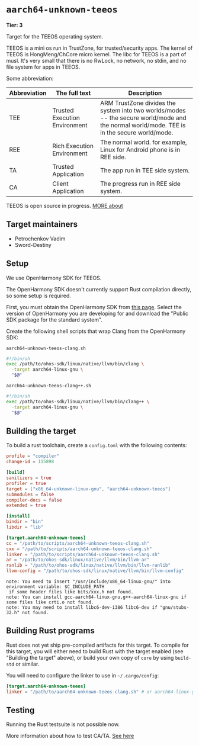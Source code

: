 # `aarch64-unknown-teeos`

**Tier: 3**

Target for the TEEOS operating system.

TEEOS is a mini os run in TrustZone, for trusted/security apps. The kernel of TEEOS is HongMeng/ChCore micro kernel. The libc for TEEOS is a part of musl.
It's very small that there is no RwLock, no network, no stdin, and no file system for apps in TEEOS.

Some abbreviation:

| Abbreviation | The full text | Description |
|  ----  | ----  | ---- |
| TEE | Trusted Execution Environment | ARM TrustZone divides the system into two worlds/modes -- the secure world/mode and the normal world/mode. TEE is in the secure world/mode. |
| REE | Rich Execution Environment | The normal world. for example, Linux for Android phone is in REE side. |
| TA | Trusted Application | The app run in TEE side system. |
| CA | Client Application | The progress run in REE side system. |

TEEOS is open source in progress. [MORE about](https://gitee.com/opentrustee-group)

## Target maintainers

- Petrochenkov Vadim
- Sword-Destiny

## Setup
We use OpenHarmony SDK for TEEOS.

The OpenHarmony SDK doesn't currently support Rust compilation directly, so
some setup is required.

First, you must obtain the OpenHarmony SDK from [this page](https://gitee.com/openharmony/docs/tree/master/en/release-notes).
Select the version of OpenHarmony you are developing for and download the "Public SDK package for the standard system".

Create the following shell scripts that wrap Clang from the OpenHarmony SDK:

`aarch64-unknown-teeos-clang.sh`

```sh
#!/bin/sh
exec /path/to/ohos-sdk/linux/native/llvm/bin/clang \
  -target aarch64-linux-gnu \
  "$@"
```

`aarch64-unknown-teeos-clang++.sh`

```sh
#!/bin/sh
exec /path/to/ohos-sdk/linux/native/llvm/bin/clang++ \
  -target aarch64-linux-gnu \
  "$@"
```

## Building the target

To build a rust toolchain, create a `config.toml` with the following contents:

```toml
profile = "compiler"
change-id = 115898

[build]
sanitizers = true
profiler = true
target = ["x86_64-unknown-linux-gnu", "aarch64-unknown-teeos"]
submodules = false
compiler-docs = false
extended = true

[install]
bindir = "bin"
libdir = "lib"

[target.aarch64-unknown-teeos]
cc = "/path/to/scripts/aarch64-unknown-teeos-clang.sh"
cxx = "/path/to/scripts/aarch64-unknown-teeos-clang.sh"
linker = "/path/to/scripts/aarch64-unknown-teeos-clang.sh"
ar = "/path/to/ohos-sdk/linux/native/llvm/bin/llvm-ar"
ranlib = "/path/to/ohos-sdk/linux/native/llvm/bin/llvm-ranlib"
llvm-config = "/path/to/ohos-sdk/linux/native/llvm/bin/llvm-config"
```

```text
note: You need to insert "/usr/include/x86_64-linux-gnu/" into environment variable: $C_INCLUDE_PATH
 if some header files like bits/xxx.h not found.
note: You can install gcc-aarch64-linux-gnu,g++-aarch64-linux-gnu if some files like crti.o not found.
note: You may need to install libc6-dev-i386 libc6-dev if "gnu/stubs-32.h" not found.
```

## Building Rust programs

Rust does not yet ship pre-compiled artifacts for this target. To compile for
this target, you will either need to build Rust with the target enabled (see
"Building the target" above), or build your own copy of `core` by using
`build-std` or similar.

You will need to configure the linker to use in `~/.cargo/config`:
```toml
[target.aarch64-unknown-teeos]
linker = "/path/to/aarch64-unknown-teeos-clang.sh" # or aarch64-linux-gnu-ld
```

## Testing

Running the Rust testsuite is not possible now.

More information about how to test CA/TA. [See here](https://gitee.com/openharmony-sig/tee_tee_dev_kit/tree/master/docs)
